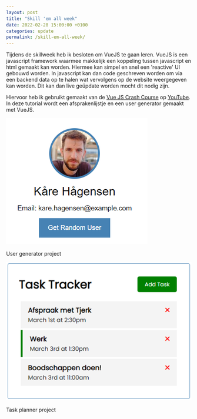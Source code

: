 ```yaml
---
layout: post
title: "Skill 'em all week"
date: 2022-02-28 15:00:00 +0100
categories: update
permalink: /skill-em-all-week/
---
```


Tijdens de skillweek heb ik besloten om VueJS te gaan leren. VueJS is een javascript framework waarmee makkelijk een koppeling tussen javascript en html gemaakt kan worden. Hiermee kan simpel en snel een 'reactive' UI gebouwd worden. In javascript kan dan code geschreven worden om via een backend data op te halen wat vervolgens op de website weergegeven kan worden. Dit kan dan live geüpdate worden mocht dit nodig zijn.

Hiervoor heb ik gebruikt gemaakt van de [Vue JS Crash Course](https://www.youtube.com/watch?v=qZXt1Aom3Cs) op [YouTube](https://www.youtube.com). In deze tutorial wordt een afsprakenlijstje en een user generator gemaakt met VueJS.

<div class="flex flex-row justify-around">
		<div class="flex flex-col items-center">
			<img src="/assets/img/user-generator.png" alt="User generator project" class="concepting-image" />
			<p class="image-description">User generator project</p>
		</div>
		<div class="flex flex-col items-center">
			<img src="/assets/img/task-planner.png" alt="Task planner project" class="concepting-image" />
			<p class="image-description">Task planner project</p>
		</div>
	</div>